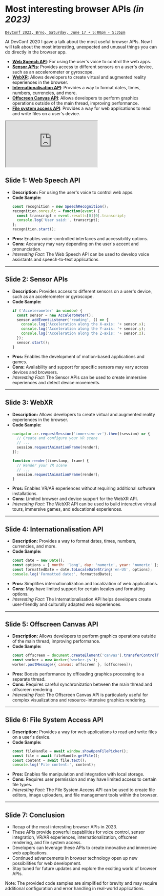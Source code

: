# Most interesting browser APIs _(in 2023)_

[`DevConf 2023, Brno, Saturday, June 17 • 5:00pm - 5:35pm`](https://devconfcz2023.sched.com/event/1MYeB)

At DevConf 2020 I gave a talk about the most useful browser APIs.
Now I will talk about the most interesting, unexpected and unusual things you can do directly in the browser app.





-   [**Web Speech API**](10-web-speech-api): For using the user's voice to control the web apps.
-   [**Sensor APIs**](10-web-speech-api): Provides access to different sensors on a user's device, such as an accelerometer or gyroscope.
-   [**WebXR**](30-webxr.md): Allows developers to create virtual and augmented reality experiences in the browser.
-   [**Internationalisation API**](40-internationalisation-api.md): Provides a way to format dates, times, numbers, currencies, and more.
-   [**Offscreen Canvas API**](50-offscreen-canvas-api.md): Allows developers to perform graphics operations outside of the main thread, improving performance.
-   [**File system access API**](60-file-system-access-api.md): Provides a way for web applications to read and write files on a user's device.


<iframe src="https://developer.mozilla.org/en-US/docs/Web/API" style"width:100%; height:2000px"></iframe>



## Slide 1: Web Speech API

- **Description:** For using the user's voice to control web apps.
- **Code Sample:**
  ```javascript
  const recognition = new SpeechRecognition();
  recognition.onresult = function(event) {
    const transcript = event.results[0][0].transcript;
    console.log('User said:', transcript);
  };
  recognition.start();
  ```
- **Pros:** Enables voice-controlled interfaces and accessibility options.
- **Cons:** Accuracy may vary depending on the user's accent and pronunciation.
- *Interesting Fact:* The Web Speech API can be used to develop voice assistants and speech-to-text applications.

---

## Slide 2: Sensor APIs

- **Description:** Provides access to different sensors on a user's device, such as an accelerometer or gyroscope.
- **Code Sample:**
  ```javascript
  if ('Accelerometer' in window) {
    const sensor = new Accelerometer();
    sensor.addEventListener('reading', () => {
      console.log('Acceleration along the X-axis: '+ sensor.x);
      console.log('Acceleration along the Y-axis: '+ sensor.y);
      console.log('Acceleration along the Z-axis: '+ sensor.z);
    });
    sensor.start();
  }
  ```
- **Pros:** Enables the development of motion-based applications and games.
- **Cons:** Availability and support for specific sensors may vary across devices and browsers.
- *Interesting Fact:* The Sensor APIs can be used to create immersive experiences and detect device movements.

---

## Slide 3: WebXR

- **Description:** Allows developers to create virtual and augmented reality experiences in the browser.
- **Code Sample:**
  ```javascript
  navigator.xr.requestSession('immersive-vr').then((session) => {
    // Create and configure your VR scene
    // ...
    session.requestAnimationFrame(render);
  });

  function render(timestamp, frame) {
    // Render your VR scene
    // ...
    session.requestAnimationFrame(render);
  }
  ```
- **Pros:** Enables VR/AR experiences without requiring additional software installations.
- **Cons:** Limited browser and device support for the WebXR API.
- *Interesting Fact:* The WebXR API can be used to build interactive virtual tours, immersive games, and educational experiences.

---

## Slide 4: Internationalisation API

- **Description:** Provides a way to format dates, times, numbers, currencies, and more.
- **Code Sample:**
  ```javascript
  const date = new Date();
  const options = { month: 'long', day: 'numeric', year: 'numeric' };
  const formattedDate = date.toLocaleDateString('en-US', options);
  console.log('Formatted date:', formattedDate);
  ```
- **Pros:** Simplifies internationalization and localization of web applications.
- **Cons:** May have limited support for certain locales and formatting options.
- *Interesting Fact:* The Internationalisation API helps developers create user-friendly and culturally adapted web experiences.

---

## Slide 5: Offscreen Canvas API

- **Description:** Allows developers to perform graphics operations outside of the main thread, improving performance.
- **Code Sample:**
  ```javascript
  const offscreen = document.createElement('canvas').transferControlToOffscreen();
  const worker = new Worker('worker.js');
  worker.postMessage({ canvas: offscreen }, [offscreen]);
  ```
- **Pros:** Boosts performance by offloading graphics processing to a separate thread.
- **Cons:** Requires careful synchronization between the main thread and offscreen rendering.
- *Interesting Fact:* The Offscreen Canvas API is particularly useful for complex visualizations and resource-intensive graphics rendering.

---

## Slide 6: File System Access API

- **Description:** Provides a way for web applications to read and write files on a user's device.
- **Code Sample:**
  ```javascript
  const fileHandle = await window.showOpenFilePicker();
  const file = await fileHandle.getFile();
  const content = await file.text();
  console.log('File content:', content);
  ```
- **Pros:** Enables file manipulation and integration with local storage.
- **Cons:** Requires user permission and may have limited access to certain file types.
- *Interesting Fact:* The File System Access API can be used to create file editors, image uploaders, and file management tools within the browser.

---

## Slide 7: Conclusion

- Recap of the most interesting browser APIs in 2023.
- These APIs provide powerful capabilities for voice control, sensor integration, VR/AR experiences, internationalization, offscreen rendering, and file system access.
- Developers can leverage these APIs to create innovative and immersive web applications.
- Continued advancements in browser technology open up new possibilities for web development.
- Stay tuned for future updates and explore the exciting world of browser APIs.

Note: The provided code samples are simplified for brevity and may require additional configuration and error handling in real-world applications.




<!--
```javascript
console.log(`Hello`);
```

```javascript
// Download pdf file

async function save() {
    const fileHandle = await window.showSaveFilePicker({
        types: [
            {
                description: 'PDF files',
                accept: {
                    'application/pdf': ['.pdf'],
                },
            },
        ],
    });
}

save();
```
-->

